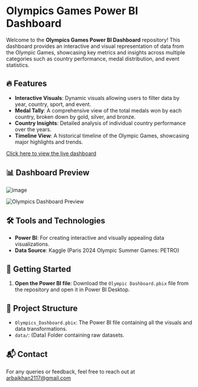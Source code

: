 # Olympics Games Power BI Dashboard

Welcome to the **Olympics Games Power BI Dashboard** repository! This dashboard provides an interactive and visual representation of data from the Olympic Games, showcasing key metrics and insights across multiple categories such as country performance, medal distribution, and event statistics.

## 🔥 Features

- **Interactive Visuals**: Dynamic visuals allowing users to filter data by year, country, sport, and event.
- **Medal Tally**: A comprehensive view of the total medals won by each country, broken down by gold, silver, and bronze.
- **Country Insights**: Detailed analysis of individual country performance over the years.
- **Timeline View**: A historical timeline of the Olympic Games, showcasing major highlights and trends.


[Click here to view the live dashboard](https://app.powerbi.com/groups/me/reports/1f7aa4c9-c6b6-4771-aba6-69e223907ade/1cf84399aae79b86e7e2?experience=power-bi)

## 📊 Dashboard Preview

![image](https://github.com/user-attachments/assets/28d517b2-7801-4d84-ae38-dd0168e097eb)

![Olympics Dashboard Preview](https://github.com/user-attachments/assets/28d517b2-7801-4d84-ae38-dd0168e097eb)

## 🛠️ Tools and Technologies

- **Power BI**: For creating interactive and visually appealing data visualizations.
- **Data Source**: Kaggle (Paris 2024 Olympic Summer Games: PETRO)

## 🚀 Getting Started

1. **Open the Power BI file**:
   Download the `Olympic Dashboard.pbix` file from the repository and open it in Power BI Desktop.

## 📄 Project Structure

- `Olympics_Dashboard.pbix`: The Power BI file containing all the visuals and data transformations.
- `data/`: (Data) Folder containing raw datasets.

## 📬 Contact

For any queries or feedback, feel free to reach out at arbajkhan2117@gmail.com
